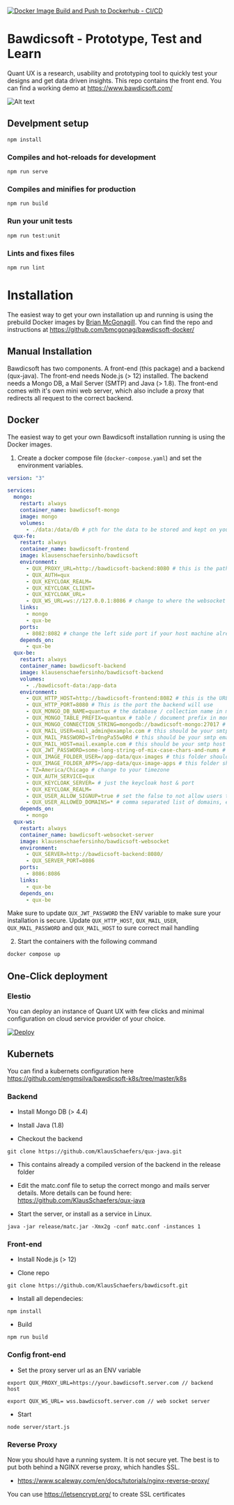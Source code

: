 [![Docker Image Build and Push to Dockerhub - CI/CD](https://github.com/KlausSchaefers/bawdicsoft/actions/workflows/docker.yml/badge.svg)](https://github.com/KlausSchaefers/bawdicsoft/actions/workflows/docker.yml)

# Bawdicsoft - Prototype, Test and Learn

Quant UX is a research, usability and prototyping tool to quickly test your designs and get data driven insights.
This repo contains the front end. You can find a working demo at https://www.bawdicsoft.com/

![Alt text](docs/preview.jpg?raw=true "Bawdicsoft preview")

## Develpment setup

```
npm install
```

### Compiles and hot-reloads for development

```
npm run serve
```

### Compiles and minifies for production

```
npm run build
```

### Run your unit tests

```
npm run test:unit
```

### Lints and fixes files

```
npm run lint
```

# Installation

The easiest way to get your own installation up and running is using the prebuild Docker images by [Brian McGonagill](https://github.com/bmcgonag). You can find the repo and instructions at https://github.com/bmcgonag/bawdicsoft-docker/

## Manual Installation

Bawdicsoft has two components. A front-end (this package) and a backend (qux-java). The front-end needs Node.js (> 12) installed. The backend needs a Mongo DB, a Mail Server (SMTP) and Java (> 1.8). The front-end comes with it's own mini web server, which also include a proxy that redirects all request to the correct backend.

## Docker

The easiest way to get your own Bawdicsoft installation running is using the Docker images.

1. Create a docker compose file (`docker-compose.yaml`) and set the environment variables.

```yaml
version: "3"

services:
  mongo:
    restart: always
    container_name: bawdicsoft-mongo
    image: mongo
    volumes:
      - ./data:/data/db # pth for the data to be stored and kept on your host machine is on the left side of the ":"
  qux-fe:
    restart: always
    container_name: bawdicsoft-frontend
    image: klausenschaefersinho/bawdicsoft
    environment:
      - QUX_PROXY_URL=http://bawdicsoft-backend:8080 # this is the path the front end uses to talk tot he backend
      - QUX_AUTH=qux
      - QUX_KEYCLOAK_REALM=
      - QUX_KEYCLOAK_CLIENT=
      - QUX_KEYCLOAK_URL=
      - QUX_WS_URL=ws://127.0.0.1:8086 # change to where the websocket server is deployed for external access
    links:
      - mongo
      - qux-be
    ports:
      - 8082:8082 # change the left side port if your host machine already has 8082 in use
    depends_on:
      - qux-be
  qux-be:
    restart: always
    container_name: bawdicsoft-backend
    image: klausenschaefersinho/bawdicsoft-backend
    volumes:
      - ./bawdicsoft-data:/app-data
    environment:
      - QUX_HTTP_HOST=http://bawdicsoft-frontend:8082 # this is the URL included in the mails, e.g. password resets
      - QUX_HTTP_PORT=8080 # This is the port the backend will use
      - QUX_MONGO_DB_NAME=quantux # the database / collection name in mongodb
      - QUX_MONGO_TABLE_PREFIX=quantux # table / document prefix in mongodb
      - QUX_MONGO_CONNECTION_STRING=mongodb://bawdicsoft-mongo:27017 # this assumes your mongodb container will be called "bawdicsoft-mongo" in the docker-compose file
      - QUX_MAIL_USER=mail_admin@example.com # this should be your smtp email user
      - QUX_MAIL_PASSWORD=sTr0ngPa55w0Rd # this should be your smtp email password
      - QUX_MAIL_HOST=mail.example.com # this should be your smtp host address
      - QUX_JWT_PASSWORD=some-long-string-of-mix-case-chars-and-nums # you should change this to a real JWT secret
      - QUX_IMAGE_FOLDER_USER=/app-data/qux-images # this folder should mapped in the volume
      - QUX_IMAGE_FOLDER_APPS=/app-data/qux-image-apps # this folder should mapped in the volume
      - TZ=America/Chicago # change to your timezone
      - QUX_AUTH_SERVICE=qux
      - QUX_KEYCLOAK_SERVER= # just the keycloak host & port
      - QUX_KEYCLOAK_REALM=
      - QUX_USER_ALLOW_SIGNUP=true # set the false to not allow users to signup
      - QUX_USER_ALLOWED_DOMAINS=* # comma separated list of domains, e.g. 'my-server.com' or '*' for all
    depends_on:
      - mongo
  qux-ws:
    restart: always
    container_name: bawdicsoft-websocket-server
    image: klausenschaefersinho/bawdicsoft-websocket
    environment:
      - QUX_SERVER=http://bawdicsoft-backend:8080/
      - QUX_SERVER_PORT=8086
    ports:
      - 8086:8086
    links:
      - qux-be
    depends_on:
      - qux-be
```

Make sure to update `QUX_JWT_PASSWORD` the ENV variable to make sure your installation is secure.
Update `QUX_HTTP_HOST`, `QUX_MAIL_USER`, `QUX_MAIL_PASSWORD` and `QUX_MAIL_HOST` to sure correct mail handling

2. Start the containers with the following command

```bash
docker compose up
```

## One-Click deployment

### Elestio

You can deploy an instance of Quant UX with few clicks and minimal configuration on cloud service provider of your choice.

[![Deploy](https://pub-da36157c854648669813f3f76c526c2b.r2.dev/deploy-on-elestio-black.png)](https://elest.io/open-source/bawdicsoft)

## Kubernets

You can find a kubernets configuration here https://github.com/engmsilva/bawdicsoft-k8s/tree/master/k8s

### Backend

- Install Mongo DB (> 4.4)

- Install Java (1.8)

- Checkout the backend

```
git clone https://github.com/KlausSchaefers/qux-java.git
```

- This contains already a compiled version of the backend in the release folder

- Edit the matc.conf file to setup the correct mongo and mails server details. More details can be found here: https://github.com/KlausSchaefers/qux-java

- Start the server, or install as a service in Linux.

```
java -jar release/matc.jar -Xmx2g -conf matc.conf -instances 1
```

### Front-end

- Install Node.js (> 12)

- Clone repo

```
git clone https://github.com/KlausSchaefers/bawdicsoft.git
```

- Install all dependecies:

```
npm install
```

- Build

```
npm run build
```

### Config front-end

- Set the proxy server url as an ENV variable

```
export QUX_PROXY_URL=https://your.bawdicsoft.server.com // backend host

export QUX_WS_URL= wss.bawdicsoft.server.com // web socket server

```

- Start

```
node server/start.js
```

### Reverse Proxy

Now you should have a running system. It is not secure yet. The best is to put both behind a NGINX reverse proxy, which handles SSL.

- https://www.scaleway.com/en/docs/tutorials/nginx-reverse-proxy/

You can use https://letsencrypt.org/ to create SSL certificates
